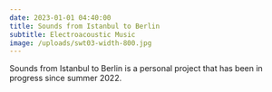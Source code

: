```yaml
---
date: 2023-01-01 04:40:00
title: Sounds from Istanbul to Berlin
subtitle: Electroacoustic Music
image: /uploads/swt03-width-800.jpg
---
```

Sounds from Istanbul to Berlin is a personal project that has been in progress since summer 2022.&nbsp;